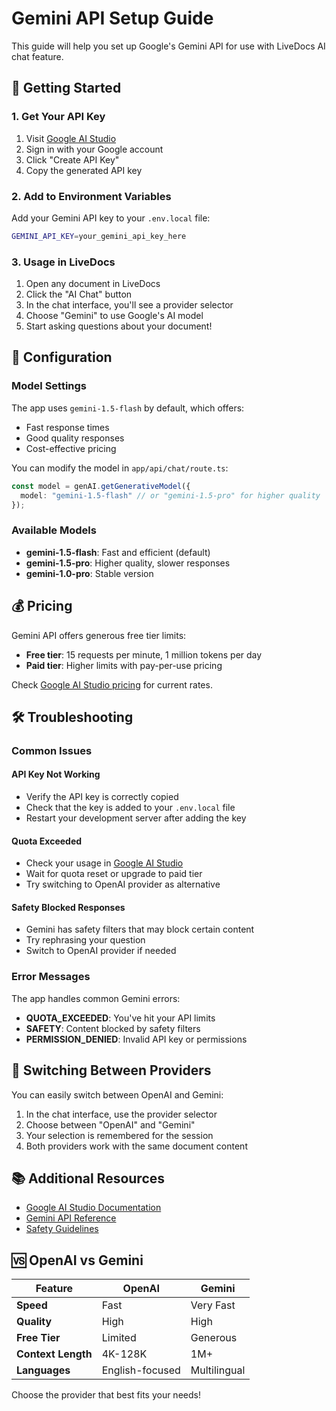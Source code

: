 # Gemini API Setup Guide

This guide will help you set up Google's Gemini API for use with LiveDocs AI chat feature.

## 🚀 Getting Started

### 1. Get Your API Key

1. Visit [Google AI Studio](https://makersuite.google.com/app/apikey)
2. Sign in with your Google account
3. Click "Create API Key"
4. Copy the generated API key

### 2. Add to Environment Variables

Add your Gemini API key to your `.env.local` file:

```bash
GEMINI_API_KEY=your_gemini_api_key_here
```

### 3. Usage in LiveDocs

1. Open any document in LiveDocs
2. Click the "AI Chat" button
3. In the chat interface, you'll see a provider selector
4. Choose "Gemini" to use Google's AI model
5. Start asking questions about your document!

## 🔧 Configuration

### Model Settings

The app uses `gemini-1.5-flash` by default, which offers:
- Fast response times
- Good quality responses
- Cost-effective pricing

You can modify the model in `app/api/chat/route.ts`:

```typescript
const model = genAI.getGenerativeModel({ 
  model: "gemini-1.5-flash" // or "gemini-1.5-pro" for higher quality
});
```

### Available Models

- **gemini-1.5-flash**: Fast and efficient (default)
- **gemini-1.5-pro**: Higher quality, slower responses
- **gemini-1.0-pro**: Stable version

## 💰 Pricing

Gemini API offers generous free tier limits:
- **Free tier**: 15 requests per minute, 1 million tokens per day
- **Paid tier**: Higher limits with pay-per-use pricing

Check [Google AI Studio pricing](https://ai.google.dev/pricing) for current rates.

## 🛠️ Troubleshooting

### Common Issues

#### API Key Not Working
- Verify the API key is correctly copied
- Check that the key is added to your `.env.local` file
- Restart your development server after adding the key

#### Quota Exceeded
- Check your usage in [Google AI Studio](https://makersuite.google.com/app/apikey)
- Wait for quota reset or upgrade to paid tier
- Try switching to OpenAI provider as alternative

#### Safety Blocked Responses
- Gemini has safety filters that may block certain content
- Try rephrasing your question
- Switch to OpenAI provider if needed

### Error Messages

The app handles common Gemini errors:

- **QUOTA_EXCEEDED**: You've hit your API limits
- **SAFETY**: Content blocked by safety filters
- **PERMISSION_DENIED**: Invalid API key or permissions

## 🔄 Switching Between Providers

You can easily switch between OpenAI and Gemini:

1. In the chat interface, use the provider selector
2. Choose between "OpenAI" and "Gemini"
3. Your selection is remembered for the session
4. Both providers work with the same document content

## 📚 Additional Resources

- [Google AI Studio Documentation](https://ai.google.dev/docs)
- [Gemini API Reference](https://ai.google.dev/api/rest)
- [Safety Guidelines](https://ai.google.dev/responsible-ai)

## 🆚 OpenAI vs Gemini

| Feature | OpenAI | Gemini |
|---------|--------|--------|
| **Speed** | Fast | Very Fast |
| **Quality** | High | High |
| **Free Tier** | Limited | Generous |
| **Context Length** | 4K-128K | 1M+ |
| **Languages** | English-focused | Multilingual |

Choose the provider that best fits your needs!
